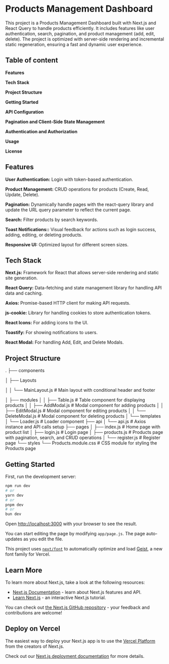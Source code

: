 # Products Management Dashboard

This project is a Products Management Dashboard built with Next.js and React Query to handle products efficiently. It includes features like user authentication, search, pagination, and product management (add, edit, delete). The project is optimized with server-side rendering and incremental static regeneration, ensuring a fast and dynamic user experience.

## Table of content
**Features**

**Tech Stack**

**Project Structure**

**Getting Started**

**API Configuration**

**Pagination and Client-Side State Management**

**Authentication and Authorization**

**Usage**

**License**

## Features

**User Authentication:** Login with token-based authentication.

**Product Management:** CRUD operations for products (Create, Read, Update, Delete).

**Pagination:** Dynamically handle pages with the react-query library and update the URL query parameter to reflect the current page.

**Search:** Filter products by search keywords.

**Toast Notifications::** Visual feedback for actions such as login success, adding, editing, or deleting products.

**Responsive UI:** Optimized layout for different screen sizes.

## Tech Stack

**Next.js:** Framework for React that allows server-side rendering and static site generation.

**React Query:** Data-fetching and state management library for handling API data and caching.

**Axios:** Promise-based HTTP client for making API requests.

**js-cookie:** Library for handling cookies to store authentication tokens.

**React Icons:** For adding icons to the UI.

**Toastify:** For showing notifications to users.

**React Modal:** For handling Add, Edit, and Delete Modals.

## Project Structure

.
├── components

│   ├── Layouts

│   │   └── MainLayout.js         # Main layout with conditional header and footer

│   ├── modules
│   │   ├── Table.js              # Table component for displaying products
│   │   ├── AddModal.js           # Modal component for adding products
│   │   ├── EditModal.js          # Modal component for editing products
│   │   └── DeleteModal.js        # Modal component for deleting products
│   └── templates
│       └── Loader.js             # Loader component
├── api
│   └── api.js                    # Axios instance and API calls setup
├── pages
│   ├── index.js                  # Home page with product list
│   ├── login.js                  # Login page
│   ├── products.js               # Products page with pagination, search, and CRUD operations
│   └── register.js               # Register page
└── styles
    └── Products.module.css       # CSS module for styling the Products page



## Getting Started

First, run the development server:

```bash
npm run dev
# or
yarn dev
# or
pnpm dev
# or
bun dev
```

Open [http://localhost:3000](http://localhost:3000) with your browser to see the result.

You can start editing the page by modifying `app/page.js`. The page auto-updates as you edit the file.

This project uses [`next/font`](https://nextjs.org/docs/app/building-your-application/optimizing/fonts) to automatically optimize and load [Geist](https://vercel.com/font), a new font family for Vercel.

## Learn More

To learn more about Next.js, take a look at the following resources:

- [Next.js Documentation](https://nextjs.org/docs) - learn about Next.js features and API.
- [Learn Next.js](https://nextjs.org/learn) - an interactive Next.js tutorial.

You can check out [the Next.js GitHub repository](https://github.com/vercel/next.js) - your feedback and contributions are welcome!

## Deploy on Vercel

The easiest way to deploy your Next.js app is to use the [Vercel Platform](https://vercel.com/new?utm_medium=default-template&filter=next.js&utm_source=create-next-app&utm_campaign=create-next-app-readme) from the creators of Next.js.

Check out our [Next.js deployment documentation](https://nextjs.org/docs/app/building-your-application/deploying) for more details.
